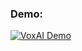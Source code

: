 ### Demo:

[![VoxAI Demo](https://img.youtube.com/vi/L_BydgDq2Mw/0.jpg)](https://www.youtube.com/watch?v=L_BydgDq2Mw)
